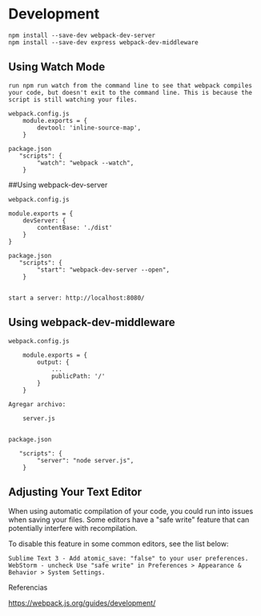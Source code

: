 # Development

	npm install --save-dev webpack-dev-server
	npm install --save-dev express webpack-dev-middleware


## Using Watch Mode

	run npm run watch from the command line to see that webpack compiles your code, but doesn't exit to the command line. This is because the script is still watching your files.

	webpack.config.js
		module.exports = {
			devtool: 'inline-source-map',
		}
   		
	package.json
	   "scripts": {
			"watch": "webpack --watch",
		}


##Using webpack-dev-server

	webpack.config.js

 	module.exports = {
		devServer: {
	    	contentBase: './dist'
	    }
    }

	package.json
	   "scripts": {
			"start": "webpack-dev-server --open",
		}

	
	start a server: http://localhost:8080/

## Using webpack-dev-middleware 

	webpack.config.js

		module.exports = {
			output: {
				...
      			publicPath: '/'
    		}
		}

	Agregar archivo:

	 	server.js
   		

	package.json

	   "scripts": {
			"server": "node server.js",
		}



## Adjusting Your Text Editor

When using automatic compilation of your code, you could run into issues when saving your files. Some editors have a "safe write" feature that can potentially interfere with recompilation.

To disable this feature in some common editors, see the list below:

    Sublime Text 3 - Add atomic_save: "false" to your user preferences.
    WebStorm - uncheck Use "safe write" in Preferences > Appearance & Behavior > System Settings.





Referencias 

https://webpack.js.org/guides/development/


